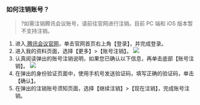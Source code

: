### 如何注销账号？

>?如需注销腾讯会议账号，请前往官网进行注销。目前 PC 端和 iOS 版本暂不支持注销。

1. 进入[ 腾讯会议官网](https://meeting.tencent.com/)，单击官网首页右上角【登录】，并完成登录。
2. 进入我的资料页面，选择【更多】>【账号注销】。
![](https://main.qcloudimg.com/raw/c6ce203918c256387c62cc9f7e7ec07c.jpg)
3. 认真阅读弹出的账号注销说明，如果您已确认以下信息，再单击底部【账号注销】。
![](https://main.qcloudimg.com/raw/b0b4355c3492cfa0459821c76624ae44.jpg)
4. 在弹出的身份验证页面中，使用手机号发送验证码，填写正确的验证码，单击【确认】。
5. 在弹出的注销账号须知页面，选择【继续注销】>【现在注销】，完成账号注销。
